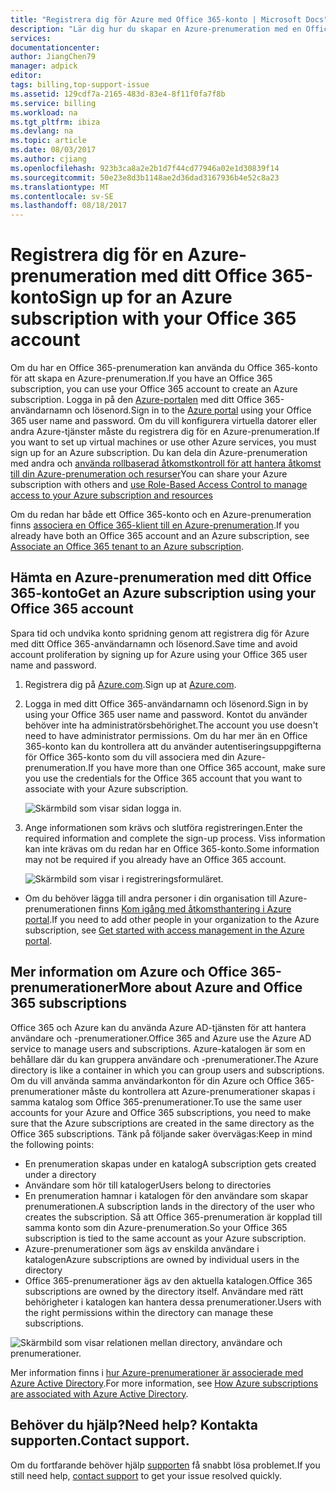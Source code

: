 ```yaml
---
title: "Registrera dig för Azure med Office 365-konto | Microsoft Docs"
description: "Lär dig hur du skapar en Azure-prenumeration med en Office 365-konto"
services: 
documentationcenter: 
author: JiangChen79
manager: adpick
editor: 
tags: billing,top-support-issue
ms.assetid: 129cdf7a-2165-483d-83e4-8f11f0fa7f8b
ms.service: billing
ms.workload: na
ms.tgt_pltfrm: ibiza
ms.devlang: na
ms.topic: article
ms.date: 08/03/2017
ms.author: cjiang
ms.openlocfilehash: 923b3ca8a2e2b1d7f44cd77946a02e1d30839f14
ms.sourcegitcommit: 50e23e8d3b1148ae2d36dad3167936b4e52c8a23
ms.translationtype: MT
ms.contentlocale: sv-SE
ms.lasthandoff: 08/18/2017
---
```

# <a name="sign-up-for-an-azure-subscription-with-your-office-365-account"></a><span data-ttu-id="d64a9-103">Registrera dig för en Azure-prenumeration med ditt Office 365-konto</span><span class="sxs-lookup"><span data-stu-id="d64a9-103">Sign up for an Azure subscription with your Office 365 account</span></span>
<span data-ttu-id="d64a9-104">Om du har en Office 365-prenumeration kan använda du Office 365-konto för att skapa en Azure-prenumeration.</span><span class="sxs-lookup"><span data-stu-id="d64a9-104">If you have an Office 365 subscription, you can use your Office 365 account to create an Azure subscription.</span></span> <span data-ttu-id="d64a9-105">Logga in på den [Azure-portalen](https://portal.azure.com/) med ditt Office 365-användarnamn och lösenord.</span><span class="sxs-lookup"><span data-stu-id="d64a9-105">Sign in to the [Azure portal](https://portal.azure.com/) using your Office 365 user name and password.</span></span> <span data-ttu-id="d64a9-106">Om du vill konfigurera virtuella datorer eller andra Azure-tjänster måste du registrera dig för en Azure-prenumeration.</span><span class="sxs-lookup"><span data-stu-id="d64a9-106">If you want to set up virtual machines or use other Azure services, you must sign up for an Azure subscription.</span></span> <span data-ttu-id="d64a9-107">Du kan dela din Azure-prenumeration med andra och [använda rollbaserad åtkomstkontroll för att hantera åtkomst till din Azure-prenumeration och resurser](https://docs.microsoft.com/azure/active-directory/role-based-access-control-configure)</span><span class="sxs-lookup"><span data-stu-id="d64a9-107">You can share your Azure subscription with others and [use Role-Based Access Control to manage access to your Azure subscription and resources](https://docs.microsoft.com/azure/active-directory/role-based-access-control-configure)</span></span>

<span data-ttu-id="d64a9-108">Om du redan har både ett Office 365-konto och en Azure-prenumeration finns [associera en Office 365-klient till en Azure-prenumeration](billing-add-office-365-tenant-to-azure-subscription.md).</span><span class="sxs-lookup"><span data-stu-id="d64a9-108">If you already have both an Office 365 account and an Azure subscription, see [Associate an Office 365 tenant to an Azure subscription](billing-add-office-365-tenant-to-azure-subscription.md).</span></span>

## <a name="get-an-azure-subscription-using-your-office-365-account"></a><span data-ttu-id="d64a9-109">Hämta en Azure-prenumeration med ditt Office 365-konto</span><span class="sxs-lookup"><span data-stu-id="d64a9-109">Get an Azure subscription using your Office 365 account</span></span>

<span data-ttu-id="d64a9-110">Spara tid och undvika konto spridning genom att registrera dig för Azure med ditt Office 365-användarnamn och lösenord.</span><span class="sxs-lookup"><span data-stu-id="d64a9-110">Save time and avoid account proliferation by signing up for Azure using your Office 365 user name and password.</span></span> 

1. <span data-ttu-id="d64a9-111">Registrera dig på [Azure.com](https://account.azure.com/signup?offer=MS-AZR-0044p&appId=docs).</span><span class="sxs-lookup"><span data-stu-id="d64a9-111">Sign up at [Azure.com](https://account.azure.com/signup?offer=MS-AZR-0044p&appId=docs).</span></span> 
2. <span data-ttu-id="d64a9-112">Logga in med ditt Office 365-användarnamn och lösenord.</span><span class="sxs-lookup"><span data-stu-id="d64a9-112">Sign in by using your Office 365 user name and password.</span></span> <span data-ttu-id="d64a9-113">Kontot du använder behöver inte ha administratörsbehörighet.</span><span class="sxs-lookup"><span data-stu-id="d64a9-113">The account you use doesn't need to have administrator permissions.</span></span> <span data-ttu-id="d64a9-114">Om du har mer än en Office 365-konto kan du kontrollera att du använder autentiseringsuppgifterna för Office 365-konto som du vill associera med din Azure-prenumeration.</span><span class="sxs-lookup"><span data-stu-id="d64a9-114">If you have more than one Office 365 account, make sure you use the credentials for the Office 365 account that you want to associate with your Azure subscription.</span></span> 

   ![Skärmbild som visar sidan logga in.](./media/billing-use-existing-office-365-account-azure-subscription/billing-sign-in-with-office-365-account.png)

3. <span data-ttu-id="d64a9-116">Ange informationen som krävs och slutföra registreringen.</span><span class="sxs-lookup"><span data-stu-id="d64a9-116">Enter the required information and complete the sign-up process.</span></span> <span data-ttu-id="d64a9-117">Viss information kan inte krävas om du redan har en Office 365-konto.</span><span class="sxs-lookup"><span data-stu-id="d64a9-117">Some information may not be required if you already have an Office 365 account.</span></span>

    ![Skärmbild som visar i registreringsformuläret.](./media/billing-use-existing-office-365-account-azure-subscription/billing-azure-sign-up-fill-information.png)

- <span data-ttu-id="d64a9-119">Om du behöver lägga till andra personer i din organisation till Azure-prenumerationen finns [Kom igång med åtkomsthantering i Azure portal](../active-directory/role-based-access-control-what-is.md).</span><span class="sxs-lookup"><span data-stu-id="d64a9-119">If you need to add other people in your organization to the Azure subscription, see [Get started with access management in the Azure portal](../active-directory/role-based-access-control-what-is.md).</span></span> 

## <span data-ttu-id="d64a9-120"><a id="more-about-subs">Mer information om Azure och Office 365-prenumerationer</a></span><span class="sxs-lookup"><span data-stu-id="d64a9-120"><a id="more-about-subs">More about Azure and Office 365 subscriptions</a></span></span>
<span data-ttu-id="d64a9-121">Office 365 och Azure kan du använda Azure AD-tjänsten för att hantera användare och -prenumerationer.</span><span class="sxs-lookup"><span data-stu-id="d64a9-121">Office 365 and Azure use the Azure AD service to manage users and subscriptions.</span></span> <span data-ttu-id="d64a9-122">Azure-katalogen är som en behållare där du kan gruppera användare och -prenumerationer.</span><span class="sxs-lookup"><span data-stu-id="d64a9-122">The Azure directory is like a container in which you can group users and subscriptions.</span></span> <span data-ttu-id="d64a9-123">Om du vill använda samma användarkonton för din Azure och Office 365-prenumerationer måste du kontrollera att Azure-prenumerationer skapas i samma katalog som Office 365-prenumerationer.</span><span class="sxs-lookup"><span data-stu-id="d64a9-123">To use the same user accounts for your Azure and Office 365 subscriptions, you need to make sure that the Azure subscriptions are created in the same directory as the Office 365 subscriptions.</span></span> <span data-ttu-id="d64a9-124">Tänk på följande saker övervägas:</span><span class="sxs-lookup"><span data-stu-id="d64a9-124">Keep in mind the following points:</span></span>

* <span data-ttu-id="d64a9-125">En prenumeration skapas under en katalog</span><span class="sxs-lookup"><span data-stu-id="d64a9-125">A subscription gets created under a directory</span></span>
* <span data-ttu-id="d64a9-126">Användare som hör till kataloger</span><span class="sxs-lookup"><span data-stu-id="d64a9-126">Users belong to directories</span></span>
* <span data-ttu-id="d64a9-127">En prenumeration hamnar i katalogen för den användare som skapar prenumerationen.</span><span class="sxs-lookup"><span data-stu-id="d64a9-127">A subscription lands in the directory of the user who creates the subscription.</span></span> <span data-ttu-id="d64a9-128">Så att Office 365-prenumeration är kopplad till samma konto som din Azure-prenumeration.</span><span class="sxs-lookup"><span data-stu-id="d64a9-128">So your Office 365 subscription is tied to the same account as your Azure subscription.</span></span>
* <span data-ttu-id="d64a9-129">Azure-prenumerationer som ägs av enskilda användare i katalogen</span><span class="sxs-lookup"><span data-stu-id="d64a9-129">Azure subscriptions are owned by individual users in the directory</span></span>
* <span data-ttu-id="d64a9-130">Office 365-prenumerationer ägs av den aktuella katalogen.</span><span class="sxs-lookup"><span data-stu-id="d64a9-130">Office 365 subscriptions are owned by the directory itself.</span></span> <span data-ttu-id="d64a9-131">Användare med rätt behörigheter i katalogen kan hantera dessa prenumerationer.</span><span class="sxs-lookup"><span data-stu-id="d64a9-131">Users with the right permissions within the directory can manage these subscriptions.</span></span>

![Skärmbild som visar relationen mellan directory, användare och prenumerationer.](./media/billing-use-existing-office-365-account-azure-subscription/19-background-information.png)

<span data-ttu-id="d64a9-133">Mer information finns i [hur Azure-prenumerationer är associerade med Azure Active Directory](../active-directory/active-directory-how-subscriptions-associated-directory.md).</span><span class="sxs-lookup"><span data-stu-id="d64a9-133">For more information, see [How Azure subscriptions are associated with Azure Active Directory](../active-directory/active-directory-how-subscriptions-associated-directory.md).</span></span>

## <a name="need-help-contact-support"></a><span data-ttu-id="d64a9-134">Behöver du hjälp?</span><span class="sxs-lookup"><span data-stu-id="d64a9-134">Need help?</span></span> <span data-ttu-id="d64a9-135">Kontakta supporten.</span><span class="sxs-lookup"><span data-stu-id="d64a9-135">Contact support.</span></span>
<span data-ttu-id="d64a9-136">Om du fortfarande behöver hjälp [supporten](https://portal.azure.com/?#blade/Microsoft_Azure_Support/HelpAndSupportBlade) få snabbt lösa problemet.</span><span class="sxs-lookup"><span data-stu-id="d64a9-136">If you still need help, [contact support](https://portal.azure.com/?#blade/Microsoft_Azure_Support/HelpAndSupportBlade) to get your issue resolved quickly.</span></span> 
